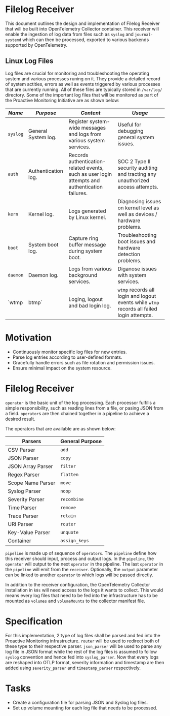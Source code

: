 # Filelog Receiver

This document outlines the design and implementation of Filelog Receiver that will be 
built into OpenTelemetry Collector container. This receiver will enable the ingestion
of log data from files such as `syslog` and `journal-systemd` which can then be
processed, exported to various backends supported by OpenTelemetry.

## Linux Log Files

Log files are crucial for monitoring and troubleshooting the operating system and various
processes runing on it. They provide a detailed record of system actities, errors as well
as events triggered by various processes that are currently running. All of these files
are typically stored in `/var/log/` directory. Some of the important log files that will
be monitored as part of the Proactive Monitoring Initiative are as shown below:

|***Name***|***Purpose***|***Content***|***Usage***|
|---|---|---|---|
|`syslog`|General System log.|Register system-wide messages and logs from various system services.|Useful for debugging general system issues.|
|`auth`|Authentication log.|Records authentication-related events, such as user login attempts and authentication failures.|SOC 2 Type II security auditing and tracting any unauthorized access attempts.|
|`kern`|Kernel log.|Logs generated by Linux kernel.|Diagnosing issues on kernel level as well as devices / hardware problems.|
|`boot`|System boot log.|Capture ring buffer message during system boot.|Troubleshooting boot issues and hardware detection problems.|
|`daemon`|Daemon log.|Logs from various background services.|Diganose issues with system services.|
|`wtmp|btmp`|Loging, logout and bad login log.|`wtmp` records all login and logout events while `wtmp` records all failed login attempts.|Tracking user sessions and detecting any login breach.|

# Motivation
- Continuously monitor specific log files for new entries.
- Parse log entries according to user-defined formats.
- Gracefully handle errors such as file rotation and permission issues.
- Ensure minimal impact on the system resource.

# Filelog Receiver

`operator` is the basic unit of the log processing. Each processor fulfills a simple responsibility, such as reading lines from a file, or pasing JSON from a field. `operator`s are then chained together in a pipeline to achieve a desired result.

The operators that are available are as shown below:

| **Parsers**       | **General Purpose** |
|-------------------|---------------------|
| CSV Parser        | `add`               |
| JSON Parser       | `copy`              |
| JSON Array Parser | `filter`            |
| Regex Parser      | `flatten`           |
| Scope Name Parser | `move`              |
| Syslog Parser     | `noop`              |
| Severity Parser   | `recombine`         |
| Time Parser       | `remove`            |
| Trace Parser      | `retain`            |
| URI Parser        | `router`            |
| Key-Value Parser  | `unquote`           |
| Container         | `assign_keys`       |

`pipeline` is made up of sequence of `operators`. The `pipeline` define how this receiver should input, process and output logs. In the `pipeline`, the `operator` will output to the next `operator` in the pipeline. The last `operator` in the `pipeline` will emit from the `receiver`. Optionally, the `output` parameter can be linked to another `operator` to which logs will be passed directly.

In addition to the receiver configuration, the OpenTelemetry Collector
installation in `k8s` will need access to the logs it wants to collect. This would means every log files that need to be fed into the infrastructure has to be mounted as `volumes` and `volumeMounts` to the collector manifest file.

# Specification

For this implementation, 2 type of log files shall be parsed and fed into the Proactive Monitoring infrastructure. `router` will be used to redirect both of these type to their respective parser. `json_parser` will be used to parse any log file in JSON format while the rest of the log files is assumed to follow `syslog` convention and hence fed into `syslog_parser`. Now that every logs are reshaped into OTLP format, severity information and timestamp are then added using `severity_parser` and `timestamp_parser` respectively.

# Tasks
- Create a configuration file for parsing JSON and Syslog log files.
- Set up volume mounting for each log file that needs to be processed.
